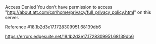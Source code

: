 Access Denied
You don't have permission to access "http://about.att.com/csr/home/privacy/full_privacy_policy.html" on this server.

Reference #18.1b2d3e17.1728309951.68139db6

https://errors.edgesuite.net/18.1b2d3e17.1728309951.68139db6
